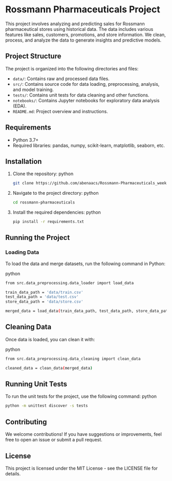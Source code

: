 # Rossmann Pharmaceuticals Project

This project involves analyzing and predicting sales for Rossmann pharmaceutical stores using historical data. The data includes various features like sales, customers, promotions, and store information. We clean, process, and analyze the data to generate insights and predictive models.

## Project Structure

The project is organized into the following directories and files:

- `data/`: Contains raw and processed data files.
- `src/`: Contains source code for data loading, preprocessing, analysis, and model training.
- `tests/`: Contains unit tests for data cleaning and other functions.
- `notebooks/`: Contains Jupyter notebooks for exploratory data analysis (EDA).
- `README.md`: Project overview and instructions.

## Requirements

- Python 3.7+
- Required libraries: pandas, numpy, scikit-learn, matplotlib, seaborn, etc.

## Installation

1. Clone the repository:
   python

   ```bash
   git clone https://github.com/abenaacs/Rossmann-Pharmaceuticals_week-4.git
   ```

2. Navigate to the project directory:
   python

   ```bash
   cd rossmann-pharmaceuticals
   ```

3. Install the required dependencies:
   python
   ```bash
   pip install -r requirements.txt
   ```

## Running the Project

### Loading Data

To load the data and merge datasets, run the following command in Python:

python

```bash
from src.data_preprocessing.data_loader import load_data

train_data_path = 'data/train.csv'
test_data_path = 'data/test.csv'
store_data_path = 'data/store.csv'

merged_data = load_data(train_data_path, test_data_path, store_data_path)
```

## Cleaning Data

Once data is loaded, you can clean it with:

python

```bash
from src.data_preprocessing.data_cleaning import clean_data

cleaned_data = clean_data(merged_data)

```

## Running Unit Tests

To run the unit tests for the project, use the following command:
python

```bash
python -m unittest discover -s tests
```

## Contributing

We welcome contributions! If you have suggestions or improvements, feel free to open an issue or submit a pull request.

## License

This project is licensed under the MIT License - see the LICENSE file for details.
